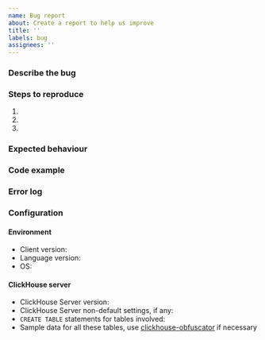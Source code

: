 ```yaml
---
name: Bug report
about: Create a report to help us improve
title: ''
labels: bug
assignees: ''
---
```


<!-- delete unnecessary items -->

### Describe the bug

### Steps to reproduce

1.
2.
3.

### Expected behaviour

### Code example

### Error log

### Configuration

#### Environment

- Client version:
- Language version:
- OS:

#### ClickHouse server

- ClickHouse Server version:
- ClickHouse Server non-default settings, if any:
- `CREATE TABLE` statements for tables involved:
- Sample data for all these tables, use [clickhouse-obfuscator](https://github.com/ClickHouse/ClickHouse/blob/master/programs/obfuscator/Obfuscator.cpp#L42-L80) if necessary
